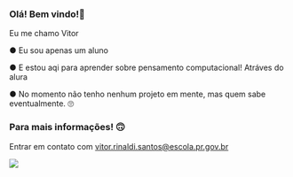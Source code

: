 ### Olá! Bem vindo!🤗
Eu me chamo Vitor

● Eu sou apenas um aluno

● E estou aqi para aprender sobre pensamento computacional! Atráves do alura

● No momento não tenho nenhum projeto em mente, mas quem sabe eventualmente. 🙄

### Para mais informações!  🙃
Entrar em contato com vitor.rinaldi.santos@escola.pr.gov.br

![](https://www.gamepur.com/wp-content/uploads/2020/10/19072325/Klee_best_Build_Genshin_Impact.jpg)
